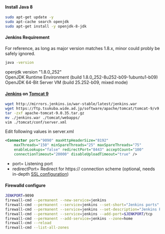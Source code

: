#### Install Java 8
```bash
sudo apt-get update -y
sudo apt-cache search openjdk
sudo apt-get install -y openjdk-8-jdk
```
#### Jenkins Requirement
For reference, as long as major version matches 1.8.x, minor could probly be safely ignored.
```bash
java -version
```
openjdk version "1.8.0_252" </br>
OpenJDK Runtime Environment (build 1.8.0_252-8u252-b09-1ubuntu1-b09) </br>
OpenJDK 64-Bit Server VM (build 25.252-b09, mixed mode) </br>
#### [Jenkins] on [Tomcat 9]
```bash
wget http://mirrors.jenkins.io/war-stable/latest/jenkins.war
wget https://ftp.tsukuba.wide.ad.jp/software/apache/tomcat/tomcat-9/v9.0.35/bin/apache-tomcat-9.0.35.tar.gz
tar -zxf apache-tomcat-9.0.35.tar.gz
mv ./jenkins.war ./tomcat/webapps/
vim ./tomcat/conf/server.xml
```
Edit following values in server.xml
```xml
<Connector port="9090" maxHttpHeaderSize="8192"
    maxThreads="150" minSpareThreads="25" maxSpareThreads="75"
    enableLookups="false" redirectPort="8443" acceptCount="100"
    connectionTimeout="20000" disableUploadTimeout="true" />
```
- port= Listening port
- redirectPort= Redirect for https:// connection scheme \(optional, needs in-depth [SSL configuration]\)
#### Firewalld configure
```bash
JENKPORT=9090
firewall-cmd --permanent --new-service=jenkins
firewall-cmd --permanent --service=jenkins --set-short="Jenkins ports"
firewall-cmd --permanent --service=jenkins --set-description="Jenkins Port Allow"
firewall-cmd --permanent --service=jenkins --add-port=$JENKPORT/tcp
firewall-cmd --permanent --add-service=jenkins --zone=home
firewall-cmd --reload
firewall-cmd --list-all-zones
```


[Jenkins]: https://www.jenkins.io/download/
[Tomcat 9]: https://tomcat.apache.org/download-90.cgi
[SSL Configuration]: https://tomcat.apache.org/tomcat-9.0-doc/ssl-howto.html
